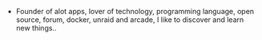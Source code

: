 - Founder of alot apps, lover of technology, programming language, open source, forum, docker, unraid and arcade, I like to discover and learn new things..
  <br>































































































































































































































































































































































































































































































































